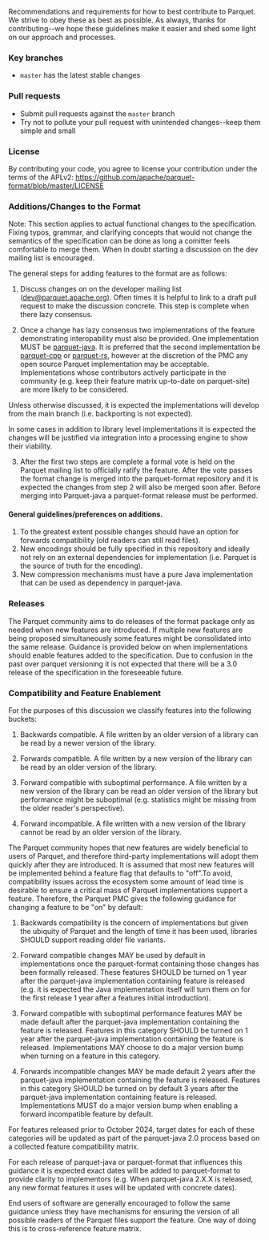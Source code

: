<!--
  - Licensed to the Apache Software Foundation (ASF) under one
  - or more contributor license agreements.  See the NOTICE file
  - distributed with this work for additional information
  - regarding copyright ownership.  The ASF licenses this file
  - to you under the Apache License, Version 2.0 (the
  - "License"); you may not use this file except in compliance
  - with the License.  You may obtain a copy of the License at
  -
  -   http://www.apache.org/licenses/LICENSE-2.0
  -
  - Unless required by applicable law or agreed to in writing,
  - software distributed under the License is distributed on an
  - "AS IS" BASIS, WITHOUT WARRANTIES OR CONDITIONS OF ANY
  - KIND, either express or implied.  See the License for the
  - specific language governing permissions and limitations
  - under the License.
  -->

Recommendations and requirements for how to best contribute to Parquet. We strive to obey these as best as possible. As always, thanks for contributing--we hope these guidelines make it easier and shed some light on our approach and processes.

### Key branches
- `master` has the latest stable changes

### Pull requests
- Submit pull requests against the `master` branch
- Try not to pollute your pull request with unintended changes--keep them simple and small

### License
By contributing your code, you agree to license your contribution under the terms of the APLv2:
https://github.com/apache/parquet-format/blob/master/LICENSE

### Additions/Changes to the Format

Note: This section applies to actual functional changes to the
specification. Fixing typos, grammar, and clarifying concepts
that would not change the semantics of the specification can
be done as long a comitter feels comfortable to merge them. When
in doubt starting a discussion on the dev mailing list is 
encouraged.

The general steps for adding features to the format are as follows:

1. Discuss changes on on the developer mailing list (dev@parquet.apache.org).  Often times it is helpful to link to a draft pull request to make the discussion concrete. This step is complete when there lazy consensus.

2. Once a change has lazy consensus two implementations of the feature
demonstrating interopability must also be provided.  One implementation MUST be [parquet-java](http://github.com/apache/parquet-java).  It is preferred that the second implementation be [parquet-cpp](https://github.com/apache/arrow) or [parquet-rs](https://github.com/apache/arrow-rs), however at the discretion of the PMC any
open source Parquet implementation may be acceptable. Implementations
whose contributors actively
participate in the community (e.g. keep their feature matrix
up-to-date on parquet-site) are more likely to be considered.

Unless otherwise discussed, it is expected the implementations will
develop from the main branch (i.e. backporting is not expected).

In some cases in addition to library level implementations it is 
expected the changes will be justified via integration into a
processing engine to show their viability.

3. After the first two steps are complete a formal vote is held on the Parquet mailing list to officially
ratify the feature.  After the vote passes the format change is merged into the parquet-format repository
and it is expected the changes from step 2 will also be merged soon after. Before merging into Parquet-java a parquet-format release
must be performed.

#### General guidelines/preferences on additions.

1. To the greatest extent possible changes should have an option for forwards compatibility (old readers can still read files).
2. New encodings should be fully specified in this repository and ideally not rely on an external dependencies for implementation (i.e. Parquet is the source of truth for the encoding).
3. New compression mechanisms must have a pure Java implementation that can be used as dependency in parquet-java.

### Releases

The Parquet community aims to do releases of the format package only as needed when new features are introduced.
If multiple new features are being proposed simultaneously some features might be consolidated into the same release.  Guidance is provided below on when implementations should enable features added to the specification.
Due to confusion in the past over parquet versioning it is not expected that there will be a 3.0 release of the specification in the foreseeable future.

### Compatibility and Feature Enablement

For the purposes of this discussion we classify features into the following buckets:

1. Backwards compatible.  A file written by an older version of a library can be read by a newer version of the
library.

2. Forwards compatible.  A file written by a new version of the library can be read by an older version
of the library. 

3. Forward compatible with suboptimal performance. A file written by a new version of the library can
be read an older version of the library but performance might be suboptimal (e.g. statistics might be missing
from the older reader's perspective).

4. Forward incompatible. A file written with a new version of the library cannot be read by an older version
of the library.

The Parquet community hopes that new features are widely beneficial
to users of Parquet, and therefore third-party implementations will
adopt them quickly after they are introduced. It is assumed that most new features will be implemented behind a feature flag that defaults to "off".To avoid, compatibility issues across the ecosystem some amount of lead time is desirable to ensure a critical mass of Parquet implementations support a feature.  Therefore, the Parquet PMC gives the following guidance for changing a feature to be "on" by default:

1. Backwards compatibility is the concern of implementations but given the ubiquity of Parquet and the length
of time it has been used, libraries SHOULD support reading older
file variants.

2. Forward compatible changes MAY be used by default in implementations once the parquet-format containing
those changes has been formally released. These features SHOULD be turned on 1 year after the parquet-java
implementation containing feature is released (e.g. it is expected
the Java implementation itself will turn them on for the first
release 1 year after a features initial introduction).

3. Forward compatible with suboptimal performance features MAY be made default after 
the parquet-java implementation containing the feature is released. Features in this category
SHOULD be turned on 1 year after the parquet-java
implementation containing the feature is released.  Implementations MAY choose
to do a major version bump when turning on a feature in this category.

4. Forwards incompatible changes MAY be made default 2 years after the parquet-java
implementation containing the feature is released. Features in this category SHOULD be turned on by 
default 3 years after the parquet-java implementation containing feature is released. Implementations MUST do 
a major version bump when enabling a forward incompatible feature by default.

For features released prior to October 2024, target dates for each of these categories will be updated
as part of the parquet-java 2.0 process based on a collected feature compatibility matrix.

For each release of parquet-java or parquet-format that influences this guidance it is expected
exact dates will be added to parquet-format to provide clarity to implementors (e.g. When parquet-java 2.X.X is released, any 
new format features it uses will be updated with concrete dates).

End users of software are generally encouraged to follow the same guidance unless they have mechanisms for ensuring the version of all possible readers of the Parquet files support the feature. One way
of doing this is to cross-reference feature matrix.